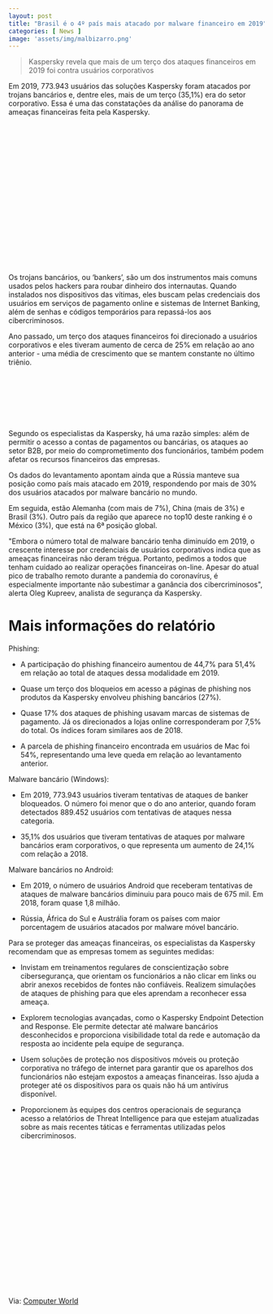 ```yaml
---
layout: post
title: "Brasil é o 4º país mais atacado por malware financeiro em 2019"
categories: [ News ]
image: 'assets/img/malbizarro.png'
---
```


> Kaspersky revela que mais de um terço dos ataques financeiros em 2019 foi contra usuários corporativos

Em 2019, 773.943 usuários das soluções Kaspersky foram atacados por trojans bancários e, dentre eles, mais de um terço (35,1%) era do setor corporativo. Essa é uma das constatações da análise do panorama de ameaças financeiras feita pela Kaspersky.

<!-- QUADRADO -->
<script async src="//pagead2.googlesyndication.com/pagead/js/adsbygoogle.js"></script>
<ins class="adsbygoogle"
style="display:inline-block;width:336px;height:280px"
data-ad-client="ca-pub-2838251107855362"
data-ad-slot="5351066970"></ins>
<script>
(adsbygoogle = window.adsbygoogle || []).push({});
</script>

Os trojans bancários, ou ‘bankers’, são um dos instrumentos mais comuns usados pelos hackers para roubar dinheiro dos internautas. Quando instalados nos dispositivos das vítimas, eles buscam pelas credenciais dos usuários em serviços de pagamento online e sistemas de Internet Banking, além de senhas e códigos temporários para repassá-los aos cibercriminosos.

Ano passado, um terço dos ataques financeiros foi direcionado a usuários corporativos e eles tiveram aumento de cerca de 25% em relação ao ano anterior - uma média de crescimento que se mantem constante no último triênio.

<!-- MINI ANÚNCIO -->
<script async src="//pagead2.googlesyndication.com/pagead/js/adsbygoogle.js"></script>
<!-- Games Root -->
<ins class="adsbygoogle"
style="display:inline-block;width:730px;height:95px"
data-ad-client="ca-pub-2838251107855362"
data-ad-slot="5351066970"></ins>
<script>
(adsbygoogle = window.adsbygoogle || []).push({});
</script>

Segundo os especialistas da Kaspersky, há uma razão simples: além de permitir o acesso a contas de pagamentos ou bancárias, os ataques ao setor B2B, por meio do comprometimento dos funcionários, também podem afetar os recursos financeiros das empresas.

Os dados do levantamento apontam ainda que a Rússia manteve sua posição como país mais atacado em 2019, respondendo por mais de 30% dos usuários atacados por malware bancário no mundo.

<!-- RETANGULO LARGO 2 -->
<script async src="//pagead2.googlesyndication.com/pagead/js/adsbygoogle.js"></script>
<ins class="adsbygoogle"
style="display:block; text-align:center;"
data-ad-layout="in-article"
data-ad-format="fluid"
data-ad-client="ca-pub-2838251107855362"
data-ad-slot="8549252987"></ins>
<script>
(adsbygoogle = window.adsbygoogle || []).push({});
</script>

Em seguida, estão Alemanha (com mais de 7%), China (mais de 3%) e Brasil (3%). Outro país da região que aparece no top10 deste ranking é o México (3%), que está na 6ª posição global.

"Embora o número total de malware bancário tenha diminuído em 2019, o crescente interesse por credenciais de usuários corporativos indica que as ameaças financeiras não deram trégua. Portanto, pedimos a todos que tenham cuidado ao realizar operações financeiras on-line. Apesar do atual pico de trabalho remoto durante a pandemia do coronavírus, é especialmente importante não subestimar a ganância dos cibercriminosos", alerta Oleg Kupreev, analista de segurança da Kaspersky.

# Mais informações do relatório

Phishing:

+ A participação do phishing financeiro aumentou de 44,7% para 51,4% em relação ao total de ataques dessa modalidade em 2019.

+ Quase um terço dos bloqueios em acesso a páginas de phishing nos produtos da Kaspersky envolveu phishing bancários (27%).

+ Quase 17% dos ataques de phishing usavam marcas de sistemas de pagamento. Já os direcionados a lojas online corresponderam por 7,5% do total. Os índices foram similares aos de 2018.

+ A parcela de phishing financeiro encontrada em usuários de Mac foi 54%, representando uma leve queda em relação ao levantamento anterior.

Malware bancário (Windows):

+ Em 2019, 773.943 usuários tiveram tentativas de ataques de banker bloqueados. O número foi menor que o do ano anterior, quando foram detectados 889.452 usuários com tentativas de ataques nessa categoria.

+ 35,1% dos usuários que tiveram tentativas de ataques por malware bancários eram corporativos, o que representa um aumento de 24,1% com relação a 2018.

<!-- RETANGULO LARGO -->
<script async src="https://pagead2.googlesyndication.com/pagead/js/adsbygoogle.js"></script>
<!-- Informat -->
<ins class="adsbygoogle"
style="display:block"
data-ad-client="ca-pub-2838251107855362"
data-ad-slot="2327980059"
data-ad-format="auto"
data-full-width-responsive="true"></ins>
<script>
(adsbygoogle = window.adsbygoogle || []).push({});
</script>

Malware bancários no Android:

+ Em 2019, o número de usuários Android que receberam tentativas de ataques de malware bancários diminuiu para pouco mais de 675 mil. Em 2018, foram quase 1,8 milhão.

+ Rússia, África do Sul e Austrália foram os países com maior porcentagem de usuários atacados por malware móvel bancário.

Para se proteger das ameaças financeiras, os especialistas da Kaspersky recomendam que as empresas tomem as seguintes medidas:

+ Invistam em treinamentos regulares de conscientização sobre cibersegurança, que orientam os funcionários a não clicar em links ou abrir anexos recebidos de fontes não confiáveis. Realizem simulações de ataques de phishing para que eles aprendam a reconhecer essa ameaça.

+ Explorem tecnologias avançadas, como o Kaspersky Endpoint Detection and Response. Ele permite detectar até malware bancários desconhecidos e proporciona visibilidade total da rede e automação da resposta ao incidente pela equipe de segurança.

+ Usem soluções de proteção nos dispositivos móveis ou proteção corporativa no tráfego de internet para garantir que os aparelhos dos funcionários não estejam expostos a ameaças financeiras. Isso ajuda a proteger até os dispositivos para os quais não há um antivírus disponível.

+ Proporcionem às equipes dos centros operacionais de segurança acesso a relatórios de Threat Intelligence para que estejam atualizadas sobre as mais recentes táticas e ferramentas utilizadas pelos cibercriminosos.

<!-- QUADRADO -->
<script async src="//pagead2.googlesyndication.com/pagead/js/adsbygoogle.js"></script>
<ins class="adsbygoogle"
style="display:inline-block;width:336px;height:280px"
data-ad-client="ca-pub-2838251107855362"
data-ad-slot="5351066970"></ins>
<script>
(adsbygoogle = window.adsbygoogle || []).push({});
</script>

Via: [ Computer World ](https://computerworld.com.br/2020/04/22/brasil-e-o-4o-pais-mais-atacado-por-malware-financeiro-em-2019/)

